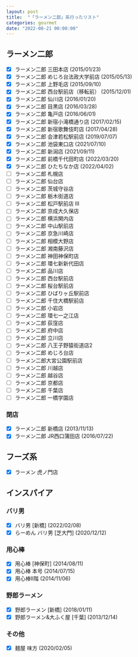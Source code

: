 ```yaml
---
layout: post
title:  "「ラーメン二郎」系行ったリスト"
categories: gourmet
date: "2022-08-21 00:00:00"
---
```


## ラーメン二郎

- [x] ラーメン二郎 三田本店 (2015/01/23)
- [x] ラーメン二郎 めじろ台法政大学前店 (2015/05/13)
- [x] ラーメン二郎 上野毛店 (2015/09/10)
- [x] ラーメン二郎 西台駅前店（移転前） (2015/12/01)
- [x] ラーメン二郎 仙川店 (2016/01/20)
- [x] ラーメン二郎 目黒店 (2016/03/28)
- [x] ラーメン二郎 亀戸店 (2016/06/01)
- [x] ラーメン二郎 新宿小滝橋通り店 (2017/02/15)
- [x] ラーメン二郎 新宿歌舞伎町店 (2017/04/28)
- [x] ラーメン二郎 会津若松駅前店 (2019/07/07)
- [x] ラーメン二郎 池袋東口店 (2021/07/10)
- [x] ラーメン二郎 新潟店 (2021/09/11)
- [x] ラーメン二郎 前橋千代田町店 (2022/03/20)
- [x] ラーメン二郎 ひたちなか店 (2022/04/02)
- [ ] ラーメン二郎 札幌店
- [ ] ラーメン二郎 仙台店
- [ ] ラーメン二郎 茨城守谷店
- [ ] ラーメン二郎 栃木街道店
- [ ] ラーメン二郎 松戸駅前店 Ⅲ
- [ ] ラーメン二郎 京成大久保店
- [ ] ラーメン二郎 横浜関内店
- [ ] ラーメン二郎 中山駅前店
- [ ] ラーメン二郎 京急川崎店
- [ ] ラーメン二郎 相模大野店
- [ ] ラーメン二郎 湘南藤沢店
- [ ] ラーメン二郎 神田神保町店
- [ ] ラーメン二郎 環七新新代田店
- [ ] ラーメン二郎 品川店
- [ ] ラーメン二郎 西台駅前店
- [ ] ラーメン二郎 桜台駅前店
- [ ] ラーメン二郎 ひばりヶ丘駅前店
- [ ] ラーメン二郎 千住大橋駅前店
- [ ] ラーメン二郎 小岩店
- [ ] ラーメン二郎 環七一之江店
- [ ] ラーメン二郎 荻窪店
- [ ] ラーメン二郎 府中店
- [ ] ラーメン二郎 立川店
- [ ] ラーメン二郎 八王子野猿街道店2
- [ ] ラーメン二郎 めじろ台店
- [ ] ラーメン二郎大宮公園駅前店
- [ ] ラーメン二郎 川越店
- [ ] ラーメン二郎 越谷店
- [ ] ラーメン二郎 京都店
- [ ] ラーメン二郎 千葉店
- [ ] ラーメン二郎 一橋学園店

### 閉店

- [x] ラーメン二郎 新橋店 (2013/11/13)
- [x] ラーメン二郎 JR西口蒲田店 (2016/07/22)

## フーズ系

- [x] ラーメン 虎ノ門店

## インスパイア

### バリ男

- [x] バリ男 [新橋] (2022/02/08)
- [x] らーめん バリ男 [芝大門] (2020/12/12)

### 用心棒

- [x] 用心棒 [神保町] (2014/08/11)
- [x] 用心棒 本号 (2014/07/15)
- [x] 用心棒Ⅱ階 (2014/11/06)

### 野郎ラーメン

- [x] 野郎ラーメン [新橋] (2018/01/11)
- [x] 野郎ラーメン&大ふく屋 [千葉] (2013/12/14)

### その他

- [x] 麺屋 味方 (2020/02/05)
